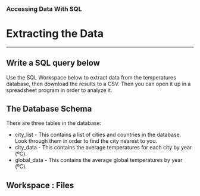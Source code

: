 ### Accessing Data With SQL

# Extracting the Data
------

## Write a SQL query below
Use the SQL Workspace below to extract data from the temperatures database, then download the results to a CSV. Then you can open it up in a spreadsheet program in order to analyze it.

## The Database Schema
There are three tables in the database:

- city_list - This contains a list of cities and countries in the database. Look through them in order to find the city nearest to you.
- city_data - This contains the average temperatures for each city by year (ºC).
- global_data - This contains the average global temperatures by year (ºC).

## Workspace : Files



